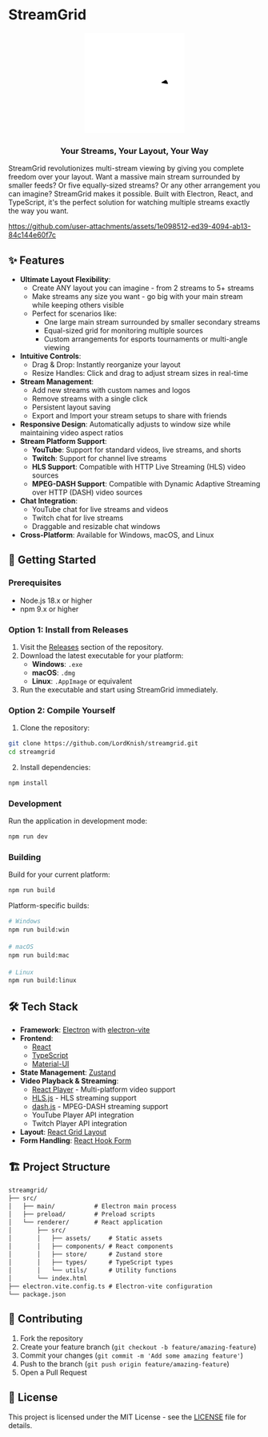 # StreamGrid

<div align="center">
  <img src="src/renderer/src/assets/StreamGrid.svg" alt="StreamGrid Logo" width="200"/>
  <h3>Your Streams, Your Layout, Your Way</h3>
</div>

StreamGrid revolutionizes multi-stream viewing by giving you complete freedom over your layout. Want a massive main stream surrounded by smaller feeds? Or five equally-sized streams? Or any other arrangement you can imagine? StreamGrid makes it possible. Built with Electron, React, and TypeScript, it's the perfect solution for watching multiple streams exactly the way you want.

https://github.com/user-attachments/assets/1e098512-ed39-4094-ab13-84c144e60f7c

## ✨ Features

- **Ultimate Layout Flexibility**:
  - Create ANY layout you can imagine - from 2 streams to 5+ streams
  - Make streams any size you want - go big with your main stream while keeping others visible
  - Perfect for scenarios like:
    * One large main stream surrounded by smaller secondary streams
    * Equal-sized grid for monitoring multiple sources
    * Custom arrangements for esports tournaments or multi-angle viewing
- **Intuitive Controls**:
  - Drag & Drop: Instantly reorganize your layout
  - Resize Handles: Click and drag to adjust stream sizes in real-time
- **Stream Management**:
  - Add new streams with custom names and logos
  - Remove streams with a single click
  - Persistent layout saving
  - Export and Import your stream setups to share with friends
- **Responsive Design**: Automatically adjusts to window size while maintaining video aspect ratios
- **Stream Platform Support**:
  - **YouTube**: Support for standard videos, live streams, and shorts
  - **Twitch**: Support for channel live streams
  - **HLS Support**: Compatible with HTTP Live Streaming (HLS) video sources
  - **MPEG-DASH Support**: Compatible with Dynamic Adaptive Streaming over HTTP (DASH) video sources
- **Chat Integration**:
  - YouTube chat for live streams and videos
  - Twitch chat for live streams
  - Draggable and resizable chat windows
- **Cross-Platform**: Available for Windows, macOS, and Linux

## 🚀 Getting Started

### Prerequisites

- Node.js 18.x or higher
- npm 9.x or higher

### Option 1: Install from Releases

1. Visit the [Releases](https://github.com/LordKnish/StreamGrid/releases) section of the repository.
2. Download the latest executable for your platform:
   - **Windows**: `.exe`
   - **macOS**: `.dmg`
   - **Linux**: `.AppImage` or equivalent
3. Run the executable and start using StreamGrid immediately.

### Option 2: Compile Yourself

1. Clone the repository:
```bash
git clone https://github.com/LordKnish/streamgrid.git
cd streamgrid
```

2. Install dependencies:
```bash
npm install
```

### Development

Run the application in development mode:
```bash
npm run dev
```

### Building

Build for your current platform:
```bash
npm run build
```

Platform-specific builds:
```bash
# Windows
npm run build:win

# macOS
npm run build:mac

# Linux
npm run build:linux
```

## 🛠 Tech Stack

- **Framework**: [Electron](https://www.electronjs.org/) with [electron-vite](https://electron-vite.org/)
- **Frontend**:
  - [React](https://reactjs.org/)
  - [TypeScript](https://www.typescriptlang.org/)
  - [Material-UI](https://mui.com/)
- **State Management**: [Zustand](https://github.com/pmndrs/zustand)
- **Video Playback & Streaming**:
  - [React Player](https://github.com/cookpete/react-player) - Multi-platform video support
  - [HLS.js](https://github.com/video-dev/hls.js/) - HLS streaming support
  - [dash.js](https://github.com/Dash-Industry-Forum/dash.js) - MPEG-DASH streaming support
  - YouTube Player API integration
  - Twitch Player API integration
- **Layout**: [React Grid Layout](https://github.com/react-grid-layout/react-grid-layout)
- **Form Handling**: [React Hook Form](https://react-hook-form.com/)

## 🏗 Project Structure

```
streamgrid/
├── src/
│   ├── main/           # Electron main process
│   ├── preload/        # Preload scripts
│   └── renderer/       # React application
│       ├── src/
│       │   ├── assets/     # Static assets
│       │   ├── components/ # React components
│       │   ├── store/      # Zustand store
│       │   ├── types/      # TypeScript types
│       │   └── utils/      # Utility functions
│       └── index.html
├── electron.vite.config.ts # Electron-vite configuration
└── package.json
```

## 🤝 Contributing

1. Fork the repository
2. Create your feature branch (`git checkout -b feature/amazing-feature`)
3. Commit your changes (`git commit -m 'Add some amazing feature'`)
4. Push to the branch (`git push origin feature/amazing-feature`)
5. Open a Pull Request

## 📄 License

This project is licensed under the MIT License - see the [LICENSE](LICENSE) file for details.
